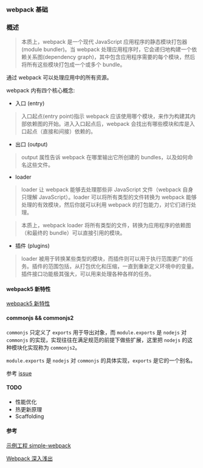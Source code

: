 ### webpack 基础
### 概述
> 本质上，webpack 是一个现代 JavaScript 应用程序的静态模块打包器(module bundler)。当 webpack 处理应用程序时，它会递归地构建一个依赖关系图(dependency graph)，其中包含应用程序需要的每个模块，然后将所有这些模块打包成一个或多个 bundle。

通过 webpack 可以处理应用中的所有资源。

webpack 内有四个核心概念:
* 入口 (entry)
> 入口起点(entry point)指示 webpack 应该使用哪个模块，来作为构建其内部依赖图的开始。进入入口起点后，webpack 会找出有哪些模块和库是入口起点（直接和间接）依赖的。

* 出口 (output)
> output 属性告诉 webpack 在哪里输出它所创建的 bundles，以及如何命名这些文件。

* loader
> loader 让 webpack 能够去处理那些非 JavaScript 文件（webpack 自身只理解 JavaScript）。loader 可以将所有类型的文件转换为 webpack 能够处理的有效模块，然后你就可以利用 webpack 的打包能力，对它们进行处理。

> 本质上，webpack loader 将所有类型的文件，转换为应用程序的依赖图（和最终的 bundle）可以直接引用的模块。

* 插件 (plugins)
> loader 被用于转换某些类型的模块，而插件则可以用于执行范围更广的任务。插件的范围包括，从打包优化和压缩，一直到重新定义环境中的变量。插件接口功能极其强大，可以用来处理各种各样的任务。

#### webpack5 新特性
[webpack5 新特性](https://github.com/webpack/changelog-v5/blob/master/README.md)

#### commonjs && commonjs2
`commonjs` 只定义了 `exports` 用于导出对象，而 `module.exports` 是 `nodejs` 对 `commonjs` 的实现，实现往往在满足规范的前提下做些扩展，这里把 `nodejs` 的这种模块化实现称为 `commonjs2`。

`module.exports` 是 `nodejs` 对 `commonjs` 的具体实现，`exports` 是它的一个别名。

参考 [issue](https://github.com/webpack/webpack/issues/1114)

#### TODO
* 性能优化
* 热更新原理
* Scaffolding

#### 参考
[示例工程 simple-webpack](https://github.com/gyh9457/simple-webpack)

[Webpack 深入浅出](https://juejin.im/post/5df884ad6fb9a0164e7f979d#heading-16)